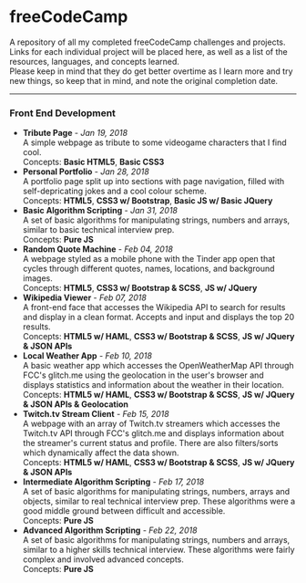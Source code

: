# freeCodeCamp
A repository of all my completed freeCodeCamp challenges and projects.<br>
Links for each individual project will be placed here, as well as a list of the resources, languages, and concepts learned. <br>
Please keep in mind that they do get better overtime as I learn more and try new things, so keep that in mind, and note the original completion date.

---
### Front End Development
 - **Tribute Page** - _Jan 19, 2018_<br/>
 A simple webpage as tribute to some videogame characters that I find cool.<br/>
 Concepts: **Basic HTML5**, **Basic CSS3**
 - **Personal Portfolio** - _Jan 28, 2018_<br/>
 A portfolio page split up into sections with page navigation, filled with self-depricating jokes and a cool colour scheme. <br/>
 Concepts: **HTML5**, **CSS3 w/ Bootstrap**, **Basic JS w/ Basic JQuery**
 - **Basic Algorithm Scripting** - _Jan 31, 2018_<br/>
 A set of basic algorithms for manipulating strings, numbers and arrays, similar to basic technical interview prep.<br/>
 Concepts: **Pure JS**
 - **Random Quote Machine** - _Feb 04, 2018_<br/>
 A webpage styled as a mobile phone with the Tinder app open that cycles through different quotes, names, locations, and background images.<br/>
 Concepts: **HTML5**, **CSS3 w/ Bootstrap & SCSS**, **JS w/ JQuery** 
 - **Wikipedia Viewer** - _Feb 07, 2018_<br/>
 A front-end face that accesses the Wikipedia API to search for results and display in a clean format. Accepts and input and displays the top 20 results.<br/>
 Concepts: **HTML5 w/ HAML**, **CSS3 w/ Bootstrap & SCSS**, **JS w/ JQuery & JSON APIs**
 - **Local Weather App** - _Feb 10, 2018_<br/>
 A basic weather app which accesses the OpenWeatherMap API through FCC's glitch.me using the geolocation in the user's browser and displays statistics and information about the weather in their location.<br/>
 Concepts: **HTML5 w/ HAML**, **CSS3 w/ Bootstrap & SCSS**, **JS w/ JQuery & JSON APIs & Geolocation**
 - **Twitch.tv Stream Client** - _Feb 15, 2018_<br/>
 A webpage with an array of Twitch.tv streamers which accesses the Twitch.tv API through FCC's glitch.me and displays information about the streamer's current status and profile. There are also filters/sorts which dynamically affect the data shown.<br/>
 Concepts: **HTML5 w/ HAML**, **CSS3 w/ Bootstrap & SCSS**, **JS w/ JQuery & JSON APIs**
 - **Intermediate Algorithm Scripting** - _Feb 17, 2018_<br/>
 A set of basic algorithms for manipulating strings, numbers, arrays and objects, similar to real technical interview prep. These algorithms were a good middle ground between difficult and accessible.<br/>
 Concepts: **Pure JS**
 - **Advanced Algorithm Scripting** - _Feb 22, 2018_<br/>
 A set of basic algorithms for manipulating strings, numbers and arrays, similar to a higher skills technical interview. These algorithms were fairly complex and involved advanced concepts.<br/>
 Concepts: **Pure JS**
 
